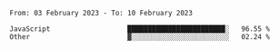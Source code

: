 <!--START_SECTION:waka-->

```text
From: 03 February 2023 - To: 10 February 2023

JavaScript                   ████████████████████████░   96.55 %
Other                        ▓░░░░░░░░░░░░░░░░░░░░░░░░   02.24 %
```

<!--END_SECTION:waka-->
